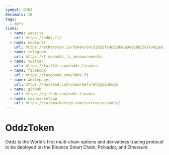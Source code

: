 ```yaml
---
symbol: ODDZ
decimals: 18
tags:
  - defi
links:
  - name: website
    url: https://oddz.fi/
  - name: explorer
    url: https://etherscan.io/token/0xCd2828fc4D8E8a0eDe91bB38CF64B1a81De65Bf6
  - name: telegram
    url: https://t.me/oddz_fi_announcements
  - name: twitter
    url: https://twitter.com/oddz_finance
  - name: facebook
    url: https://facebook.com/Oddz.fi
  - name: whitepaper
    url: https://docsend.com/view/mefxr8h3ymzuhwqk
  - name: github
    url: https://github.com/oddz-finance
  - name: coinmarketcap
    url: https://coinmarketcap.com/currencies/oddz/
---
```


# OddzToken

Oddz is the World’s first multi-chain options and derivatives trading protocol to be deployed on the Binance Smart Chain, Polkadot, and Ethereum.
